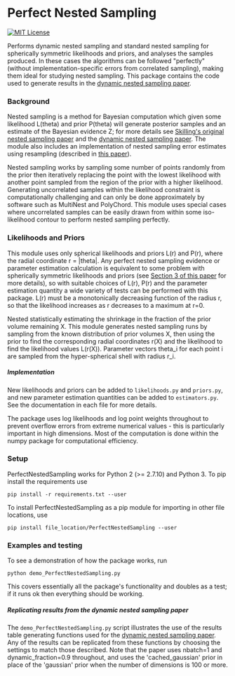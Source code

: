 Perfect Nested Sampling
=======================

[![MIT License](https://img.shields.io/badge/license-MIT-blue.svg)](https://github.com/ejhigson/PerfectNestedSampling/LICENSE)


Performs dynamic nested sampling and standard nested sampling for spherically symmetric likelihoods and priors, and analyses the samples produced.
In these cases the algorithms can be followed "perfectly" (without implementation-specific errors from correlated sampling), making them ideal for studying nested sampling.
This package contains the code used to generate results in the [dynamic nested sampling paper](https://arxiv.org/abs/1704.03459).

### Background

Nested sampling is a method for Bayesian computation which given some likelihood L(theta) and prior P(theta) will generate posterior samples and an estimate of the Bayesian evidence Z; for more details see [Skilling's original nested sampling paper](https://projecteuclid.org/euclid.ba/1340370944) and the [dynamic nested sampling paper](https://arxiv.org/abs/1704.03459).
The module also includes an implementation of nested sampling error estimates using resampling (described in [this paper](https://arxiv.org/abs/1703.09701)).

Nested sampling works by sampling some number of points randomly from the prior then iteratively replacing the point with the lowest likelihood with another point sampled from the region of the prior with a higher likelihood.
Generating uncorrelated samples within the likelihood constraint is computationally challenging and can only be done approximately by software such as MultiNest and PolyChord.
This module uses special cases where uncorrelated samples can be easily drawn from within some iso-likelihood contour to perform nested sampling perfectly.

### Likelihoods and Priors

This module uses only spherical likelihoods and priors L(r) and P(r), where the radial coordinate r = |theta|.
Any perfect nested sampling evidence or parameter estimation calculation is equivalent to some problem with spherically symmetric likelihoods and priors (see [Section 3 of this paper](https://arxiv.org/abs/1703.09701) for more details), so with suitable choices of L(r), P(r) and the parameter estimation quantity a wide variety of tests can be performed with this package.
L(r) must be a monotonically decreasing function of the radius r, so that the likelihood increases as r decreases to a maximum at r=0.

Nested statistically estimating the shrinkage in the fraction of the prior volume remaining X.
This module generates nested sampling runs by sampling from the known distribution of prior volumes X, then using the prior to find the corresponding radial coordinates r(X) and the likelihood to find the likelihood values L(r(X)).
Parameter vectors theta_i for each point i are sampled from the hyper-spherical shell with radius r_i.

##### Implementation

New likelihoods and priors can be added to `likelihoods.py` and `priors.py`, and new parameter estimation quantities can be added to `estimators.py`.
See the documentation in each file for more details.

The package uses log likelihoods and log point weights throughout to prevent overflow errors from extreme numerical values - this is particularly important in high dimensions.
Most of the computation is done within the numpy package for computational efficiency.

### Setup

PerfectNestedSampling works for Python 2 (>= 2.7.10) and Python 3.
To pip install the requirements use
```
pip install -r requirements.txt --user
```

To install PerfectNestedSampling as a pip module for importing in other file locations, use

```
pip install file_location/PerfectNestedSampling --user
```

### Examples and testing

To see a demonstration of how the package works, run

```
python demo_PerfectNestedSampling.py
```

This covers essentially all the package's functionality and doubles as a test; if it runs ok then everything should be working.

##### Replicating results from the dynamic nested sampling paper

The `demo_PerfectNestedSampling.py` script illustrates the use of the results table generating functions used for the [dynamic nested sampling paper](https://arxiv.org/abs/1704.03459).
Any of the results can be replicated from these functions by choosing the settings to match those described. Note that the paper uses nbatch=1 and dynamic_fraction=0.9 throughout, and uses the 'cached_gaussian' prior in place of the 'gaussian' prior when the number of dimensions is 100 or more.
